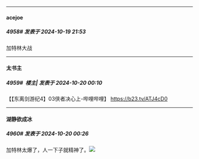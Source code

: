 ﻿
*****

####  acejoe  
##### 4958#       发表于 2024-10-19 21:53

加特林大战


*****

####  太书主  
##### 4959#         楼主| 发表于 2024-10-20 00:10

【【东离剑游纪4】03侠者决心上-哔哩哔哩】 https://b23.tv/ATJ4cD0


*****

####  湖静欲成冰  
##### 4960#       发表于 2024-10-20 00:26

加特林太爆了，人一下子就精神了。<img src="https://static.saraba1st.com/image/smiley/face2017/068.png" referrerpolicy="no-referrer">

